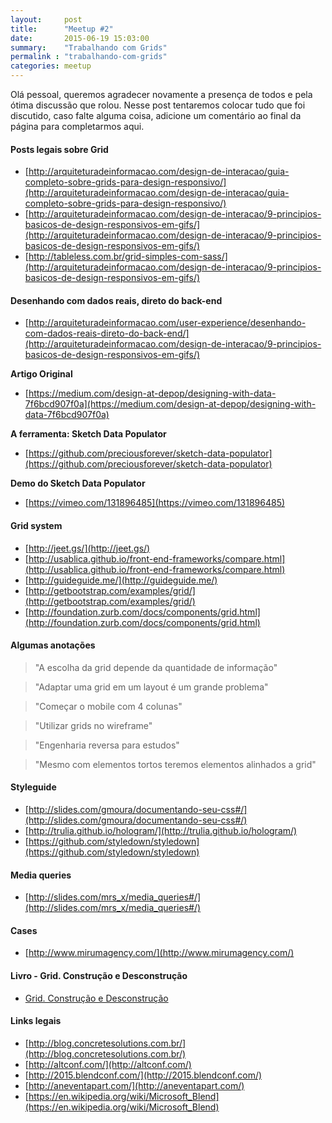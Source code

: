 ```yaml
---
layout:     post
title:      "Meetup #2"
date:       2015-06-19 15:03:00
summary:    "Trabalhando com Grids"
permalink : "trabalhando-com-grids"
categories: meetup
---
```


Olá pessoal, queremos agradecer novamente a presença de todos e pela ótima discussão que rolou. Nesse post tentaremos colocar tudo que foi discutido, caso falte alguma coisa, adicione um comentário ao final da página para completarmos aqui.

#### Posts legais sobre Grid

* [http://arquiteturadeinformacao.com/design-de-interacao/guia-completo-sobre-grids-para-design-responsivo/](http://arquiteturadeinformacao.com/design-de-interacao/guia-completo-sobre-grids-para-design-responsivo/)
* [http://arquiteturadeinformacao.com/design-de-interacao/9-principios-basicos-de-design-responsivos-em-gifs/](http://arquiteturadeinformacao.com/design-de-interacao/9-principios-basicos-de-design-responsivos-em-gifs/)
* [http://tableless.com.br/grid-simples-com-sass/](http://arquiteturadeinformacao.com/design-de-interacao/9-principios-basicos-de-design-responsivos-em-gifs/)

#### Desenhando com dados reais, direto do back-end 

* [http://arquiteturadeinformacao.com/user-experience/desenhando-com-dados-reais-direto-do-back-end/](http://arquiteturadeinformacao.com/design-de-interacao/9-principios-basicos-de-design-responsivos-em-gifs/)

**Artigo Original**

* [https://medium.com/design-at-depop/designing-with-data-7f6bcd907f0a](https://medium.com/design-at-depop/designing-with-data-7f6bcd907f0a)

**A ferramenta: Sketch Data Populator**

* [https://github.com/preciousforever/sketch-data-populator](https://github.com/preciousforever/sketch-data-populator)

**Demo do Sketch Data Populator**

* [https://vimeo.com/131896485](https://vimeo.com/131896485)

#### Grid system
* [http://jeet.gs/](http://jeet.gs/)
* [http://usablica.github.io/front-end-frameworks/compare.html](http://usablica.github.io/front-end-frameworks/compare.html)
* [http://guideguide.me/](http://guideguide.me/)
* [http://getbootstrap.com/examples/grid/](http://getbootstrap.com/examples/grid/)
* [http://foundation.zurb.com/docs/components/grid.html](http://foundation.zurb.com/docs/components/grid.html)

#### Algumas anotações

>"A escolha da grid depende da quantidade de informação"

>"Adaptar uma grid em um layout é um grande problema"

>"Começar o mobile com 4 colunas"

>"Utilizar grids no wireframe"

>"Engenharia reversa para estudos"

>"Mesmo com elementos tortos teremos elementos alinhados a grid"

#### Styleguide
* [http://slides.com/gmoura/documentando-seu-css#/](http://slides.com/gmoura/documentando-seu-css#/)
* [http://trulia.github.io/hologram/](http://trulia.github.io/hologram/)
* [https://github.com/styledown/styledown](https://github.com/styledown/styledown)

#### Media queries
* [http://slides.com/mrs_x/media_queries#/](http://slides.com/mrs_x/media_queries#/)

#### Cases

* [http://www.mirumagency.com/](http://www.mirumagency.com/)

#### Livro - Grid. Construção e Desconstrução

* [Grid. Construção e Desconstrução](http://www.amazon.com.br/Grid-Constru%C3%A7%C3%A3o-Desconstru%C3%A7%C3%A3o-Timothy-Samara/dp/8575036297/ref=sr_1_1?ie=UTF8&qid=1437520696&sr=8-1&keywords=grid%20constru%C3%A7%C3%A3o%20e%20desconstru%C3%A7%C3%A3o)

#### Links legais

* [http://blog.concretesolutions.com.br/](http://blog.concretesolutions.com.br/)
* [http://altconf.com/](http://altconf.com/)
* [http://2015.blendconf.com/](http://2015.blendconf.com/)
* [http://aneventapart.com/](http://aneventapart.com/)
* [https://en.wikipedia.org/wiki/Microsoft_Blend](https://en.wikipedia.org/wiki/Microsoft_Blend)


